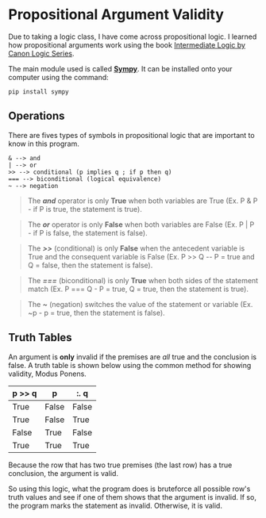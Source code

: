 # Propositional Argument Validity

Due to taking a logic class, I have come across propositional logic. I learned how propositional arguments work using the book [Intermediate Logic by Canon Logic Series](https://www.amazon.com/Intermediate-Logic-Student-Canon/dp/1591281660). 

The main module used is called **[Sympy](https://www.sympy.org/en/index.html)**. It can be installed onto your computer using the command:
```
pip install sympy
```


## Operations

There are fives types of symbols in propositional logic that are important to know in this program.

```
& --> and
| --> or
>> --> conditional (p implies q ; if p then q)
=== --> biconditional (logical equivalence)
~ --> negation
```

>The ***and*** operator is only **True** when both variables are True (Ex. P & P - if P is true, the statement is true).

>The ***or*** operator is only **False** when both variables are False (Ex. P | P - if P is false, the statement is false).

>The ***>>*** (conditional) is only **False** when the antecedent variable is True and the consequent variable is False (Ex. P >> Q -- P = true and Q = false, then the statement is false).

> The ***===*** (biconditional) is only **True** when both sides of the statement match (Ex. P === Q - P = true, Q = true, then the statement is true).

> The ***~*** (negation) switches the value of the statement or variable (Ex. ~p - p = true, then the statement is false).

## Truth Tables

An argument is **only** invalid if the premises are *all* true and the conclusion is false. A truth table is shown below using the common method for showing validity, Modus Ponens.

| p >> q  | p | :. q |
| ---- | ---- | ------ |
| True  | False  | False |
| True  | False  | True  |
| False | True   | False |
| True  | True   | True  |

Because the row that has two true premises (the last row) has a true conclusion, the argument is valid. 

So using this logic, what the program does is bruteforce all possible row's truth values and see if one of them shows that the argument is invalid. If so, the program marks the statement as invalid. Otherwise, it is valid.
